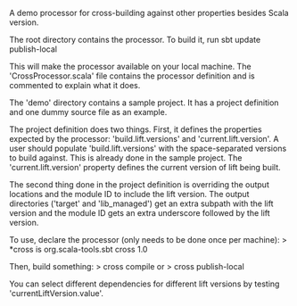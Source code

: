 A demo processor for cross-building against other properties besides Scala version.

The root directory contains the processor.  To build it, run
	sbt update publish-local

This will make the processor available on your local machine.  The 'CrossProcessor.scala' file contains the processor definition and is commented to explain what it does.

The 'demo' directory contains a sample project.  It has a project definition and one dummy source file as an example.

The project definition does two things.  First, it defines the properties expected by the processor: 'build.lift.versions' and 'current.lift.version'.  A user should populate 'build.lift.versions' with the space-separated versions to build against.  This is already done in the sample project.  The 'current.lift.version' property defines the current version of lift being built.

The second thing done in the project definition is overriding the output locations and the module ID to include the lift version.  The output directories ('target' and 'lib_managed') get an extra subpath with the lift version and the module ID gets an extra underscore followed by the lift version.

To use, declare the processor (only needs to be done once per machine):
	> *cross is org.scala-tools.sbt cross 1.0

Then, build something:
	> cross compile
or
	> cross publish-local

You can select different dependencies for different lift versions by testing 'currentLiftVersion.value'.